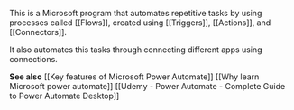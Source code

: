 This is a Microsoft program that automates repetitive tasks by using processes called [[Flows]], created using [[Triggers]], [[Actions]], and [[Connectors]].

It also automates this tasks through connecting different apps using connections.

**See also**
[[Key features of Microsoft Power Automate]]
[[Why learn Microsoft power automate]]
[[Udemy - Power Automate - Complete Guide to Power Automate Desktop]]


